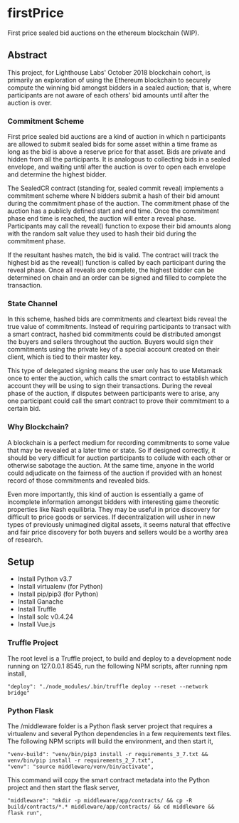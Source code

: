 # firstPrice

First price sealed bid auctions on the ethereum blockchain (WIP).

## Abstract

This project, for Lighthouse Labs' October 2018 blockchain cohort, is primarily an exploration of 
using the Ethereum blockchain to securely compute the winning bid amongst bidders in a sealed auction; 
that is, where participants are not aware of each others' bid amounts until after the auction is over.

### Commitment Scheme 

First price sealed bid auctions are a kind of auction in which n participants are allowed to submit sealed 
bids for some asset within a time frame as long as the bid is above a reserve price for that asset. Bids are 
private and hidden from all the participants. It is analogous to collecting bids in a sealed envelope, and 
waiting until after the auction is over to open each envelope and determine the highest bidder.

The SealedCR contract (standing for, sealed commit reveal) implements a commitment scheme where N bidders
submit a hash of their bid amount during the commitment phase of the auction. The commitment phase of the 
auction has a publicly defined start and end time. Once the commitment phase end time is reached, the auction 
will enter a reveal phase. Participants may call the reveal() function to expose their bid amounts along with
the random salt value they used to hash their bid during the commitment phase. 

If the resultant hashes match, the bid is valid. The contract will track the highest bid as the reveal()
function is called by each participant during the reveal phase. Once all reveals are complete, the highest
bidder can be determined on chain and an order can be signed and filled to complete the transaction.

### State Channel

In this scheme, hashed bids are commitments and cleartext bids reveal the true value of commitments. Instead
of requiring participants to transact with a smart contract, hashed bid commitments could be distributed amongst 
the buyers and sellers throughout the auction. Buyers would sign their commitments using the private key of a 
special account created on their client, which is tied to their master key. 

This type of delegated signing means the user only has to use Metamask once to enter the auction, which calls 
the smart contract to establish which account they will be using to sign their transactions. During the reveal
phase of the auction, if disputes between participants were to arise, any one participant could call the smart
contract to prove their commitment to a certain bid. 

### Why Blockchain?

A blockchain is a perfect medium for recording commitments to some value that may be revealed at a later 
time or state. So if designed correctly, it should be very difficult for auction participants to collude
with each other or otherwise sabotage the auction. At the same time, anyone in the world could adjudicate
on the fairness of the auction if provided with an honest record of those commitments and revealed bids.

Even more importantly, this kind of auction is essentially a game of incomplete information amongst bidders 
with interesting game theoretic properties like Nash equilibria. They may be useful in price discovery for 
difficult to price goods or services. If decentralization will usher in new types of previously unimagined 
digital assets, it seems natural that effective and fair price discovery for both buyers and sellers would 
be a worthy area of research.

## Setup

- Install Python v3.7 
- Install virtualenv (for Python)
- Install pip/pip3 (for Python)
- Install Ganache
- Install Truffle
- Install solc v0.4.24
- Install Vue.js

### Truffle Project

The root level is a Truffle project, to build and deploy to a development node running on 127.0.0.1 8545, 
run the following NPM scripts, after running npm install, 

    "deploy": "./node_modules/.bin/truffle deploy --reset --network bridge"

### Python Flask 

The /middleware folder is a Python flask server project that requires a virtualenv and several Python dependencies in a few requirements text files. The following NPM scripts will build the environment, 
and then start it, 

    "venv-build": "venv/bin/pip3 install -r requirements_3_7.txt && venv/bin/pip install -r requirements_2_7.txt",
    "venv": "source middleware/venv/bin/activate",

This command will copy the smart contract metadata into the Python project and then start the flask server, 

    "middleware": "mkdir -p middleware/app/contracts/ && cp -R build/contracts/*.* middleware/app/contracts/ && cd middleware && flask run",
   
